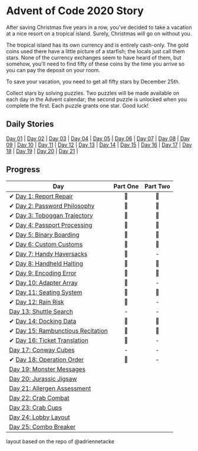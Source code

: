 # Advent of Code 2020 Story
After saving Christmas five years in a row, you've decided to take a vacation at a nice resort on a tropical island. Surely, Christmas will go on without you.

The tropical island has its own currency and is entirely cash-only. The gold coins used there have a little picture of a starfish; the locals just call them stars. None of the currency exchanges seem to have heard of them, but somehow, you'll need to find fifty of these coins by the time you arrive so you can pay the deposit on your room.

To save your vacation, you need to get all fifty stars by December 25th.

Collect stars by solving puzzles. Two puzzles will be made available on each day in the Advent calendar; the second puzzle is unlocked when you complete the first. Each puzzle grants one star. Good luck!

## Daily Stories
[Day 01](https://github.com/trashvin/adventOfCode/blob/main/2020/day01/Story_Day01.md) | 
[Day 02](https://github.com/trashvin/adventOfCode/blob/main/2020/day02/Story_Day02.md) |
[Day 03](https://github.com/trashvin/adventOfCode/blob/main/2020/day03/Story_Day03.md) |
[Day 04](https://github.com/trashvin/adventOfCode/blob/main/2020/dao04/Story_Day04.md) |
[Day 05](https://github.com/trashvin/adventOfCode/blob/main/2020/day05/Story_Day05.md) |
[Day 06](https://github.com/trashvin/adventOfCode/blob/main/2020/day06/Story_Day06.md) |
[Day 07](https://github.com/trashvin/adventOfCode/blob/main/2020/day07/Story_Day07.md) |
[Day 08](https://github.com/trashvin/adventOfCode/blob/main/2020/day08/Story_Day08.md) |
[Day 09](https://github.com/trashvin/adventOfCode/blob/main/2020/day09/Story_Day09.md) |
[Day 10](https://github.com/trashvin/adventOfCode/blob/main/2020/day10/Story_Day10.md) |
[Day 11](https://github.com/trashvin/adventOfCode/blob/main/2020/day11/Story_Day11.md) |
[Day 12](https://github.com/trashvin/adventOfCode/blob/main/2020/day12/Story_Day12.md) |
[Day 13](https://github.com/trashvin/adventOfCode/blob/main/2020/day13/Story_Day13.md) |
[Day 14](https://github.com/trashvin/adventOfCode/blob/main/2020/day14/Story_Day14.md) |
[Day 15](https://github.com/trashvin/adventOfCode/blob/main/2020/day15/Story_Day15.md) |
[Day 16](https://github.com/trashvin/adventOfCode/blob/main/2020/day16/Story_Day16.md) |
[Day 17](https://github.com/trashvin/adventOfCode/blob/main/2020/day17/Story_Day17.md) |
[Day 18](https://github.com/trashvin/adventOfCode/blob/main/2020/day18/Story_Day18.md) |
[Day 19](https://github.com/trashvin/adventOfCode/blob/main/2020/day19/Story_Day19.md) |
[Day 20](https://github.com/trashvin/adventOfCode/blob/main/2020/day20/Story_Day20.md) |
[Day 21](https://github.com/trashvin/adventOfCode/blob/main/2020/day21/Story_Day21.md) |



## Progress

| Day  | Part One | Part Two | 
|---|:---:|:---:|
| ✔ [Day 1: Report Repair](https://github.com/trashvin/adventOfCode/tree/main/2020/csharp/day01)| 🌟 | 🌟 |
| ✔ [Day 2: Password Philosophy](https://github.com/trashvin/adventOfCode/tree/main/2020/csharp/day02)| 🌟 | 🌟 |
| ✔ [Day 3: Toboggan Trajectory](https://github.com/trashvin/adventOfCode/tree/main/2020/csharp/day03)| 🌟 | 🌟 |
| ✔ [Day 4: Passport Processing](https://github.com/trashvin/adventOfCode/tree/main/2020/csharp/day04)| 🌟 | 🌟 |
| ✔ [Day 5: Binary Boarding](https://github.com/trashvin/adventOfCode/tree/main/2020/csharp/day05)| 🌟 | 🌟 |
| ✔ [Day 6: Custom Customs](https://github.com/trashvin/adventOfCode/tree/main/2020/csharp/day06)| 🌟 | 🌟 |
| ✔ [Day 7: Handy Haversacks](https://github.com/trashvin/adventOfCode/tree/main/2020/csharp/day07)| 🌟 | - |
| ✔ [Day 8: Handheld Halting](https://github.com/trashvin/adventOfCode/tree/main/2020/csharp/day08)| 🌟 | 🌟 |
| ✔ [Day 9: Encoding Error](https://github.com/trashvin/adventOfCode/tree/main/2020/csharp/day09)| 🌟 | 🌟 |
| ✔ [Day 10: Adapter Array](https://github.com/trashvin/adventOfCode/tree/main/2020/csharp/day10)| 🌟 | - |
| ✔ [Day 11: Seating System ](https://github.com/trashvin/adventOfCode/tree/main/2020/csharp/day11)| 🌟 | 🌟 |
| ✔ [Day 12: Rain Risk ](https://github.com/trashvin/adventOfCode/tree/main/2020/csharp/day12)| 🌟 | - |
| [Day 13: Shuttle Search ](https://github.com/trashvin/adventOfCode/tree/main/2020/csharp/day13)| - | - |
| ✔ [Day 14: Docking Data ](https://github.com/trashvin/adventOfCode/tree/main/2020/csharp/day14)| 🌟 | 🌟 |
| ✔ [Day 15: Rambunctious Recitation ](https://github.com/trashvin/adventOfCode/tree/main/2020/csharp/day15)| 🌟 | 🌟 |
| ✔ [Day 16: Ticket Translation ](https://github.com/trashvin/adventOfCode/tree/main/2020/csharp/day16)| 🌟 | - |
| [Day 17: Conway Cubes]()| - | - |
| ✔ [Day 18: Operation Order](https://github.com/trashvin/adventOfCode/tree/main/2020/csharp/day18)| 🌟 | - |
| [Day 19: Monster Messages]()| | |
| [Day 20: Jurassic Jigsaw ]()| | |
| [Day 21: Allergen Assessment ]()| | |
| [Day 22: Crab Combat]()| | |
| [Day 23: Crab Cups]()| | |
| [Day 24: Lobby Layout]()| | |
| [Day 25: Combo Breaker]()| | |



layout based on the repo of @adriennetacke
